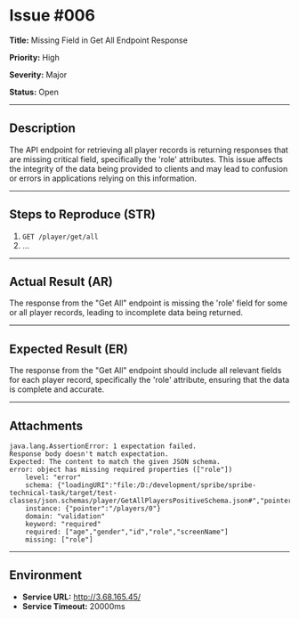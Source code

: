 # Issue #006

**Title:** Missing Field in Get All Endpoint Response

**Priority:** High

**Severity:** Major

**Status:** Open

---

## Description
The API endpoint for retrieving all player records is returning responses that are missing critical field, specifically the 'role' attributes.
This issue affects the integrity of the data being provided to clients and may lead to confusion or errors in applications relying on this information.

---

## Steps to Reproduce (STR)
1. `GET /player/get/all`
2.
   ...

---

## Actual Result (AR)
The response from the "Get All" endpoint is missing the 'role' field for some or all player records, leading to incomplete data being returned.

---

## Expected Result (ER)
The response from the "Get All" endpoint should include all relevant fields for each player record, specifically the 'role' attribute, ensuring that the data is complete and accurate.

---

## Attachments

```
java.lang.AssertionError: 1 expectation failed.
Response body doesn't match expectation.
Expected: The content to match the given JSON schema.
error: object has missing required properties (["role"])
    level: "error"
    schema: {"loadingURI":"file:/D:/development/spribe/spribe-technical-task/target/test-classes/json.schemas/player/GetAllPlayersPositiveSchema.json#","pointer":"/properties/players/items"}
    instance: {"pointer":"/players/0"}
    domain: "validation"
    keyword: "required"
    required: ["age","gender","id","role","screenName"]
    missing: ["role"]
```
---

## Environment
- **Service URL:** http://3.68.165.45/
- **Service Timeout:** 20000ms